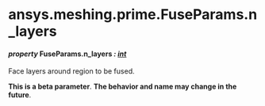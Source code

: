 <a id="ansys-meshing-prime-fuseparams-n-layers"></a>

# ansys.meshing.prime.FuseParams.n_layers

<a id="ansys.meshing.prime.FuseParams.n_layers"></a>

#### *property* FuseParams.n_layers *: [int](https://docs.python.org/3.11/library/functions.html#int)*

Face layers around region to be fused.

**This is a beta parameter**. **The behavior and name may change in the future**.

<!-- !! processed by numpydoc !! -->
